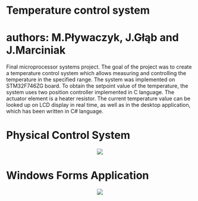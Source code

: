 # Temperature control system

# authors: M.Pływaczyk, J.Głąb and J.Marciniak
Final microprocessor systems project. The goal of the project was to create a temperature control system which allows measuring and controlling the temperature in the specified range. The system was implemented on STM32F746ZG board. To obtain the setpoint value of the temperature, the system uses two position controller implemented in C language. The actuator element is a heater resistor. The current temperature value can be looked up on LCD display in real time, as well as in the desktop application, which has been written in C# language. 

# Physical Control System
<p align="center">
  <img src="https://user-images.githubusercontent.com/65869609/159665068-af92618b-8866-4323-8a62-68fb5e72f325.jpg">
  </p>
  
# Windows Forms Application
<p align="center">
  <img src="https://user-images.githubusercontent.com/65869609/159663010-5367d61f-8bc9-44d4-be29-41fe043404ef.png">
  </p>
